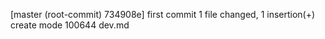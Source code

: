 [master (root-commit) 734908e] first commit
 1 file changed, 1 insertion(+)
 create mode 100644 dev.md
